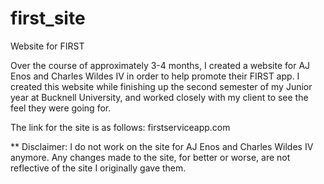 # first_site
Website for FIRST

Over the course of approximately 3-4 months, I created a website for AJ Enos and Charles Wildes IV in order to help 
promote their FIRST app. I created this website while finishing up the second semester of my Junior year at Bucknell
University, and worked closely with my client to see the feel they were going for.

The link for the site is as follows: firstserviceapp.com

** Disclaimer: I do not work on the site for AJ Enos and Charles Wildes IV anymore. Any changes made to the site, for 
better or worse, are not reflective of the site I originally gave them.
